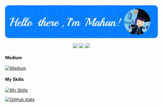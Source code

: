 ![Header](./header.png)

<p align="center">
    <a href="https://twitter.com/MahanRahmati1"><img src="https://img.shields.io/badge/Twitter-%231DA1F2.svg?style=for-the-badge&logo=Twitter&logoColor=white"></a>
    <a href="mailto:mahan.rahmati@protonmail.com"><img src="https://img.shields.io/badge/ProtonMail-8B89CC?style=for-the-badge&logo=protonmail&logoColor=white"></a>
    <a href="[mailto:mahan.rahmati@protonmail.com](https://t.me/Mahan1Rahmati)"><img src="https://img.shields.io/badge/Telegram-2CA5E0?style=for-the-badge&logo=telegram&logoColor=white"></a>
</p>

#### Medium

[![Medium](https://github-readme-medium.vercel.app/?username=mahan.rahmati)](https://medium.com/@mahan.rahmati)

#### My Skills

[![My Skills](https://skillicons.dev/icons?i=androidstudio,bash,dart,flutter,git,github,linux,lua,md,materialui,neovim,py,pytorch,rocket,rust,vscode)](https://skillicons.dev)

[![GitHub stats](https://github-readme-stats.vercel.app/api?username=MahanRahmati&theme=dark&show_icons=true)](https://github.com/MahanRahmati/)
